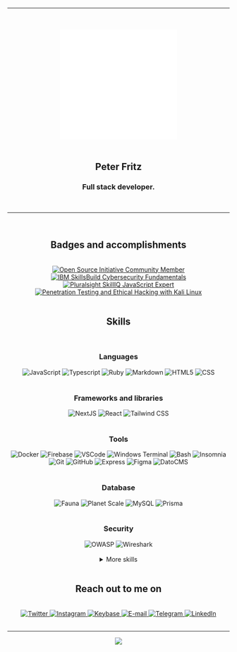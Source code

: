 <div align="center">
  <hr />
  <br />
  <br />
  <picture>
    <img alt="an animated barcode with 'ptr' written on it" src="ptr_animated_alt.svg" height="250">
  </picture>
  <br />
  <br />
  <h2>Peter Fritz</h2>
  <h3>Full stack developer.</h3>
  <br />
  <hr />
  <br />
  <div>
    <h2>Badges and accomplishments</h2>
    <br />
    <a href="https://opensource.org/" target="_blank" rel="noopener noreferrer">
      <img alt="Open Source Initiative Community Member" title="Open Source Initiative Community Member" src="https://user-images.githubusercontent.com/61599784/172642179-4b6a410f-a13d-4e30-8f10-412ef1c87816.svg" height="100">
    </a>
    <a href="https://www.credly.com/badges/c97628b1-c53c-4cc3-a49b-2c402da79a1e/public_url" target="_blank" rel="noopener noreferrer">
      <img alt="IBM SkillsBuild Cybersecurity Fundamentals" title="IBM SkillsBuild Cybersecurity Fundamentals" src="https://user-images.githubusercontent.com/61599784/161043251-58a40eb8-2394-4003-b39e-e47e57b8a768.png" height="100">
    </a>
    <a href="https://app.pluralsight.com/score/redir/50c18da3-a6ff-4cce-af43-e152230c754b?d80c345857" target="_blank" rel="noopener noreferrer">
      <img alt="Pluralsight SkillIQ JavaScript Expert" title="Pluralsight SkillIQ JavaScript Expert" src="https://s2.pluralsight.com/assessments/badges/javascript-211-03-2022@2x.png" height="100">
    </a>
    <a href="https://app.pluralsight.com/achievements/share/350ecc96-4351-4b48-bf9a-1431f79e8c04" target="_blank" rel="noopener noreferrer">
      <img alt="Penetration Testing and Ethical Hacking with Kali Linux" title="Penetration Testing and Ethical Hacking with Kali Linux" src="https://pluralsight2.imgix.net/achievements/assets/badges/content-completion/courses/security/advanced/enabled-dark.b8e831.svg" height="100">
    </a>
  </div>
  <br />

  <h2>Skills</h2>
  </br>
  <div>
    <h3>Languages</h3>
    <picture>
      <img alt="JavaScript" title="JavaScript" src="https://img.shields.io/badge/JAVASCRIPT-000000?style=for-the-badge&logo=javascript&logoColor=F7DF1E" height="20">
    </picture>
    <picture>
      <img alt="Typescript" title="Typescript" src="https://img.shields.io/badge/TYPESCRIPT-000000?style=for-the-badge&logo=typescript&logoColor=3178C6" height="20">
    </picture>
    <picture>
      <img alt="Ruby" title="Ruby" src="https://img.shields.io/badge/RUBY-000000?style=for-the-badge&logo=ruby&logoColor=CC342D" height="20">
    </picture>
    <picture>
      <img alt="Markdown" title="Markdown" src="https://img.shields.io/badge/MARKDOWN-000000?style=for-the-badge&logo=markdown&logoColor=FFFFFF" height="20">
    </picture>
    <picture>
      <img alt="HTML5" title="HTML5" src="https://img.shields.io/badge/HTML-000000?style=for-the-badge&logo=html5&logoColor=E34F26" height="20">
    </picture>
    <picture>
      <img alt="CSS" title="CSS" src="https://img.shields.io/badge/CSS-000000?style=for-the-badge&logo=css3&logoColor=1572B6" height="20">
    </picture>
  </div>

  <br />

  <div>
    <h3>Frameworks and libraries</h3>
    <picture>
      <img alt="NextJS" title="NextJS" src="https://img.shields.io/badge/NEXTJS-000000?style=for-the-badge&logo=next.js&logoColor=FFFFFF" height="20">
    </picture>
    <picture>
      <img alt="React" title="React" src="https://img.shields.io/badge/REACT-000000?style=for-the-badge&logo=react&logoColor=61DAFB" height="20">
    </picture>
    <picture>
      <img alt="Tailwind CSS" title="Tailwind CSS" src="https://img.shields.io/badge/TAILWIND%20CSS-000000?style=for-the-badge&logo=tailwindcss&logoColor=06B6D4" height="20">
    </picture>
  </div>

  <br />

  <div>
    <h3>Tools</h3>
    <picture>
      <img alt="Docker" title="Docker" src="https://img.shields.io/badge/DOCKER-000000?style=for-the-badge&logo=docker&logoColor=2496ED" height="20">
    </picture>
    <picture>
      <img alt="Firebase" title="Firebase" src="https://img.shields.io/badge/FIREBASE-000000?style=for-the-badge&logo=firebase&logoColor=FFCA28" height="20">
    </picture>
    <picture>
      <img alt="VSCode" title="VSCode" src="https://img.shields.io/badge/VSCODE-000000?style=for-the-badge&logo=visualstudiocode&logoColor=007ACC" height="20">
    </picture>
    <picture>
      <img alt="Windows Terminal" title="Windows Terminal" src="https://img.shields.io/badge/Windows%20Terminal-000000?style=for-the-badge&logo=windowsterminal&logoColor=FFFFFF" height="20">
    </picture>
    <picture>
      <img alt="Bash" title="Bash" src="https://img.shields.io/badge/BASH-000000?style=for-the-badge&logo=gnubash&logoColor=FFFFFF" height="20">
    </picture>
    <picture>
      <img alt="Insomnia" title="Insomnia" src="https://img.shields.io/badge/INSOMNIA-000000?style=for-the-badge&logo=insomnia&logoColor=4000BF" height="20">
    </picture>
    <picture>
      <img alt="Git" title="Git" src="https://img.shields.io/badge/GIT-000000?style=for-the-badge&logo=git&logoColor=F05032" height="20">
    </picture>
    <picture>
      <img alt="GitHub" title="GitHub" src="https://img.shields.io/badge/GITHUB-000000?style=for-the-badge&logo=github&logoColor=FFFFFF" height="20">
    </picture>
    <picture>
      <img alt="Express" title="Express" src="https://img.shields.io/badge/EXPRESS-000000?style=for-the-badge&logo=express&logoColor=FFFFFF" height="20">
    </picture>
    <picture>
      <img alt="Figma" title="Figma" src="https://img.shields.io/badge/FIGMA-000000?style=for-the-badge&logo=figma&logoColor=F24E1E" height="20">
    </picture>
    <picture>
      <img alt="DatoCMS" title="DatoCMS" src="https://img.shields.io/badge/DATOCMS-000000?style=for-the-badge&logo=datocms&logoColor=FF7751" height="20">
    </picture>
  </div>
  <br />
  <div>
    <h3>Database</h3>
    <picture>
      <img alt="Fauna" title="Fauna" src="https://img.shields.io/badge/Fauna-000000?style=for-the-badge&logo=fauna&logoColor=3A1AB6" height="20">
    </picture>
    <picture>
      <img alt="Planet Scale" title="Planet Scale" src="https://img.shields.io/badge/Planet%20Scale-000000?style=for-the-badge&logo=planetscale&logoColor=FFFFFF" height="20">
    </picture>
    <picture>
      <img alt="MySQL" title="MySQL" src="https://img.shields.io/badge/MYSQL-000000?style=for-the-badge&logo=mysql&logoColor=FFFFFF" height="20">
    </picture>
    <picture>
      <img alt="Prisma" title="Prisma" src="https://img.shields.io/badge/PRISMA-000000?style=for-the-badge&logo=prisma&logoColor=FFFFFF" height="20">
    </picture>
  </div>
  <br />
  <div>
    <h3>Security</h3>
    <picture>
      <img alt="OWASP" title="OWASP" src="https://img.shields.io/badge/OWASP-000000?style=for-the-badge&logo=owasp&logoColor=FFFFFF" height="20">
    </picture>
    <picture>
      <img alt="Wireshark" title="Wireshark" src="https://img.shields.io/badge/WIRESHARK-000000?style=for-the-badge&logo=wireshark&logoColor=1679A7" height="20">
    </picture>
  </div>

  <br />

  <details>
    <summary>More skills</summary>
    <br/>
    <div>
      <h3>Testing</h3>
      <picture>
        <img alt="Jest" title="Jest" src="https://img.shields.io/badge/JEST-000000?style=for-the-badge&logo=jest&logoColor=C21325" height="20">
      </picture>
      <picture>
        <img alt="Cypress" title="Cypress" src="https://img.shields.io/badge/CYPRESS-000000?style=for-the-badge&logo=cypress&logoColor=FFFFFF" height="20">
      </picture>
      <picture>
        <img alt="Testing Library" title="Testing Library" src="https://img.shields.io/badge/TESTING%20LIBRARY-000000?style=for-the-badge&logo=testinglibrary&logoColor=E33332" height="20">
      </picture>
      </a>
    </div>
    <br />
    <div>
      <h3>DNS, hosting and deployment</h3>
      <picture>
        <img alt="Google Domains" title="Google Domains" src="https://img.shields.io/badge/GOOGLE%20DOMAINS-000000?style=for-the-badge&logo=googledomains&logoColor=4285F4" height="20">
      </picture>
      <picture>
        <img alt="Cloudflare" title="Cloudflare" src="https://img.shields.io/badge/CLOUDFLARE-000000?style=for-the-badge&logo=cloudflare&logoColor=F38020" height="20">
      </picture>
      <picture>
        <img alt="Vercel" title="Vercel" src="https://img.shields.io/badge/VERCEL-000000?style=for-the-badge&logo=vercel&logoColor=FFFFFF" height="20">
      </picture>
      <picture>
        <img alt="AWS" title="AWS" src="https://img.shields.io/badge/AWS-000000?style=for-the-badge&logo=amazonaws&logoColor=FF9900" height="20">
      </picture>
      <picture>
        <img alt="Google Cloud" title="Google Cloud" src="https://img.shields.io/badge/GOOGLE%20CLOUD-000000?style=for-the-badge&logo=googlecloud&logoColor=4285F4" height="20">
      </picture>
      <picture>
        <img alt="GitHub Actions" title="GitHub Actions" src="https://img.shields.io/badge/GITHUB%20ACTIONS-000000?style=for-the-badge&logo=githubactions&logoColor=2088FF" height="20">
      </picture>
      <picture>
        <img alt="Digital Ocean" title="Digital Ocean" src="https://img.shields.io/badge/DIGITAL%20OCEAN-000000?style=for-the-badge&logo=DIGITALOCEAN&logoColor=0080FF" height="20">
      </picture>
    </div>
    <br/>
    <div>
      <h3>Tools</h3>
      <picture>
        <img alt="Prettier" title="Prettier" src="https://img.shields.io/badge/PRETTIER-000000?style=for-the-badge&logo=prettier&logoColor=F7B93E" height="20">
      </picture>
      <picture>
        <img alt="ESLint" title="ESLint" src="https://img.shields.io/badge/ESLINT-000000?style=for-the-badge&logo=ESLint&logoColor=4B32C3" height="20">
      </picture>
      <picture>
        <img alt="P5.js" title="P5.js" src="https://img.shields.io/badge/P5.JS-000000?style=for-the-badge&logo=p5.js&logoColor=ED225D" height="20">
      </picture>
      <picture>
        <img alt="Google Colab" title="Google Colab" src="https://img.shields.io/badge/GOOGLE%20COLAB-000000?style=for-the-badge&logo=googlecolab&logoColor=F9AB00" height="20">
      </picture>
      <picture>
        <img alt="Google Analytics" title="Google Analytics" src="https://img.shields.io/badge/GOOGLE%20ANALYTICS-000000?style=for-the-badge&logo=googleanalytics&logoColor=E37400" height="20">
      </picture>
      <picture>
        <img alt="Google Search Console" title="Google Search Console" src="https://img.shields.io/badge/GOOGLE%20SEARCH%20CONSOLE-000000?style=for-the-badge&logo=googlesearchconsole&logoColor=458CF5" height="20">
      </picture>
      <picture>
        <img alt="Google My Business" title="Google My Business" src="https://img.shields.io/badge/GOOGLE%20MY%20BUSINESS-000000?style=for-the-badge&logo=googlemybusiness&logoColor=4285F4" height="20">
      </picture>
    </div>
    <br/>
    <div>
      <h3>Operating Systems</h3>
      <picture>
        <img alt="Linux" title="Linux" src="https://img.shields.io/badge/LINUX-000000?style=for-the-badge&logo=linux&logoColor=FCC624" height="20">
      </picture>
      <picture>
        <img alt="Ubuntu" title="Ubuntu" src="https://img.shields.io/badge/UBUNTU-000000?style=for-the-badge&logo=ubuntu&logoColor=E95420" height="20">
      </picture>
      <picture>
        <img alt="Windows" title="Windows" src="https://img.shields.io/badge/WINDOWS-000000?style=for-the-badge&logo=windows&logoColor=0078D6" height="20">
      </picture>
    </div>
  </details>

  <br />

  <div>
    <h2>Reach out to me on</h2>
    <br />
    <a href="https://ptr.red/tt" target="_blank" rel="noopener noreferrer">
      <img alt="Twitter" title="Twitter" src="https://img.shields.io/badge/TWITTER-1DA1F2?style=for-the-badge&logo=twitter&logoColor=FFFFFF" height="20">
    </a>
    <a href="https://ptr.red/ig" target="_blank" rel="noopener noreferrer">
      <img alt="Instagram" title="Instagram" src="https://img.shields.io/badge/INSTAGRAM-E4405F?style=for-the-badge&logo=instagram&logoColor=FFFFFF" height="20">
    </a>
    <a href="https://ptr.red/kb" target="_blank" rel="noopener noreferrer">
      <img alt="Keybase" title="Keybase" src="https://img.shields.io/badge/KEYBASE-33A0FF?style=for-the-badge&logo=keybase&logoColor=FFFFFF" height="20">
    </a>
    <a href="mailto:me@peterfritz.dev" target="_blank" rel="noopener noreferrer">
      <img alt="E-mail" title="E-mail" src="https://img.shields.io/badge/EMAIL-EA4335?style=for-the-badge&logo=gmail&logoColor=FFFFFF" height="20">
    </a>
    <a href="https://ptr.red/tg" target="_blank" rel="noopener noreferrer">
      <img alt="Telegram" title="Telegram" src="https://img.shields.io/badge/TELEGRAM-26A5E4?style=for-the-badge&logo=telegram&logoColor=FFFFFF" height="20">
    </a>
    <a href="https://ptr.red/in" target="_blank" rel="noopener noreferrer">
      <img alt="LinkedIn" title="LinkedIn" src="https://img.shields.io/badge/LINKEDIN-0A66C2?style=for-the-badge&logo=linkedin&logoColor=FFFFFF" height="20">
    </a>
  </div>
  <br />
  <hr />
  <a href="https://peterfritz-peterfritz.vercel.app/api/spotify/now-playing?redirect=1" id="now-listening">
    <img src="https://peterfritz-peterfritz.vercel.app/api/spotify/now-playing.svg" height="100">
  </a>
  <br />
</div>
